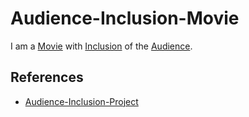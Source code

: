 # Audience-Inclusion-Movie

I am a [Movie](200300000.md) with [Inclusion](600208.md) of the [Audience](600146.md).

## References

- [Audience-Inclusion-Project](300080001.md)
